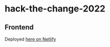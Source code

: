 # hack-the-change-2022

## Frontend
Deployed [here on Netlify](https://webbrothers-htc2022.netlify.app/)